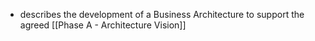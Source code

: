 - describes the development of a Business Architecture to support the agreed [[Phase A - Architecture Vision]]